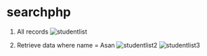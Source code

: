 # searchphp

1) All records
![studentlist](https://cloud.githubusercontent.com/assets/10593442/21061463/894fa8a2-be5d-11e6-9f6b-fe60aa41bac8.png)


2) Retrieve data where name = Asan
![studentlist2](https://cloud.githubusercontent.com/assets/10593442/21061544/eff0b894-be5d-11e6-9d14-b062eb06f918.png)
![studentlist3](https://cloud.githubusercontent.com/assets/10593442/21061550/f3c94aa8-be5d-11e6-87f9-1c67dc378ae0.png)
